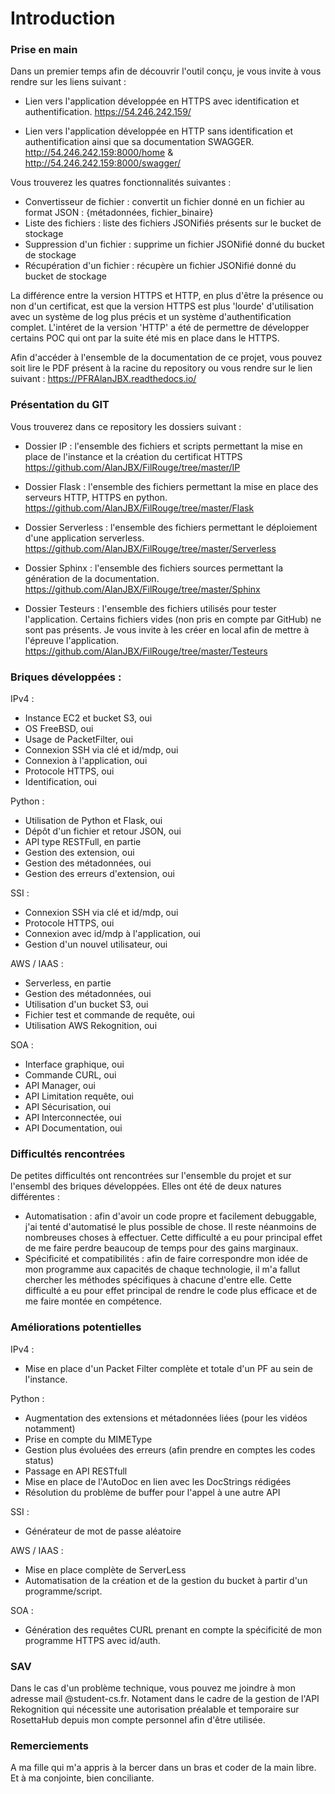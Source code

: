 Introduction
==============

### Prise en main

Dans un premier temps afin de découvrir l'outil conçu, je vous invite à vous rendre sur les liens suivant :

* Lien vers l'application développée en HTTPS avec identification et authentification.
https://54.246.242.159/


* Lien vers l'application développée en HTTP sans identification et authentification ainsi que sa documentation SWAGGER.
http://54.246.242.159:8000/home  &  http://54.246.242.159:8000/swagger/

Vous trouverez les quatres fonctionnalités suivantes :
- Convertisseur de fichier : convertit un fichier donné en un fichier au format JSON : {métadonnées, fichier_binaire}
- Liste des fichiers : liste des fichiers JSONifiés présents sur le bucket de stockage
- Suppression d'un fichier : supprime un fichier JSONifié donné du bucket de stockage
- Récupération d'un fichier : récupère un fichier JSONifié donné du bucket de stockage

La différence entre la version HTTPS et HTTP, en plus d'être la présence ou non d'un certificat, est que la version HTTPS est plus 'lourde' d'utilisation avec un système de log plus précis et un système d'authentification complet. L'intéret de la version 'HTTP' a été de permettre de développer certains POC qui ont par la suite été mis en place dans le HTTPS.

Afin d'accéder à l'ensemble de la documentation de ce projet, vous pouvez soit lire le PDF présent à la racine du repository ou vous rendre sur le lien suivant : https://PFRAlanJBX.readthedocs.io/

### Présentation du GIT

Vous trouverez dans ce repository les dossiers suivant :

- Dossier IP : l'ensemble des fichiers et scripts permettant la mise en place de l'instance et la création du certificat HTTPS
https://github.com/AlanJBX/FilRouge/tree/master/IP

- Dossier Flask : l'ensemble des fichiers permettant la mise en place des serveurs HTTP, HTTPS en python.
https://github.com/AlanJBX/FilRouge/tree/master/Flask

- Dossier Serverless : l'ensemble des fichiers permettant le déploiement d'une application serverless.
https://github.com/AlanJBX/FilRouge/tree/master/Serverless

- Dossier Sphinx : l'ensemble des fichiers sources permettant la génération de la documentation.
https://github.com/AlanJBX/FilRouge/tree/master/Sphinx

- Dossier Testeurs : l'ensemble des fichiers utilisés pour tester l'application. Certains fichiers vides (non pris en compte par GitHub) ne sont pas présents. Je vous invite à les créer en local afin de mettre à l'épreuve l'application.
https://github.com/AlanJBX/FilRouge/tree/master/Testeurs


### Briques développées :

IPv4 : 
* Instance EC2 et bucket S3, oui
* OS FreeBSD, oui
* Usage de PacketFilter, oui
* Connexion SSH via clé et id/mdp, oui
* Connexion à l'application, oui
* Protocole HTTPS, oui
* Identification, oui

Python :
* Utilisation de Python et Flask, oui
* Dépôt d'un fichier et retour JSON, oui
* API type RESTFull, en partie
* Gestion des extension, oui
* Gestion des métadonnées, oui
* Gestion des erreurs d'extension, oui

SSI :
* Connexion SSH via clé et id/mdp, oui
* Protocole HTTPS, oui
* Connexion avec id/mdp à l'application, oui
* Gestion d'un nouvel utilisateur, oui

AWS / IAAS :
* Serverless, en partie
* Gestion des métadonnées, oui
* Utilisation d'un bucket S3, oui
* Fichier test et commande de requête, oui
* Utilisation AWS Rekognition, oui

SOA : 
* Interface graphique, oui
* Commande CURL, oui
* API Manager, oui
* API Limitation requête, oui
* API Sécurisation, oui
* API Interconnectée, oui
* API Documentation, oui

### Difficultés rencontrées

De petites difficultés ont rencontrées sur l'ensemble du projet et sur l'ensembl des briques développées. Elles ont été de deux natures différentes :
- Automatisation : afin d'avoir un code propre et facilement debuggable, j'ai tenté d'automatisé le plus possible de chose. Il reste néanmoins de nombreuses choses à effectuer. Cette difficulté a eu pour principal effet de me faire perdre beaucoup de temps pour des gains marginaux.
- Spécificité et compatibilités : afin de faire correspondre mon idée de mon programme aux capacités de chaque technologie, il m'a fallut chercher les méthodes spécifiques à chacune d'entre elle. Cette difficulté a eu pour effet principal de rendre le code plus efficace et de me faire montée en compétence.

### Améliorations potentielles

IPv4 :
- Mise en place d'un Packet Filter complète et totale d'un PF au sein de l'instance.

Python :
- Augmentation des extensions et métadonnées liées (pour les vidéos notamment)
- Prise en compte du MIMEType
- Gestion plus évoluées des erreurs (afin prendre en comptes les codes status)
- Passage en API RESTfull
- Mise en place de l'AutoDoc en lien avec les DocStrings rédigées
- Résolution du problème de buffer pour l'appel à une autre API

SSI :
- Générateur de mot de passe aléatoire

AWS / IAAS :
- Mise en place complète de ServerLess
- Automatisation de la création et de la gestion du bucket à partir d'un programme/script.

SOA :
- Génération des requêtes CURL prenant en compte la spécificité de mon programme HTTPS avec id/auth.

### SAV

Dans le cas d'un problème technique, vous pouvez me joindre à mon adresse mail @student-cs.fr.
Notament dans le cadre de la gestion de l'API Rekognition qui nécessite une autorisation préalable et temporaire sur RosettaHub depuis mon compte personnel afin d'être utilisée.

### Remerciements

A ma fille qui m'a appris à la bercer dans un bras et coder de la main libre. Et à ma conjointe, bien conciliante.